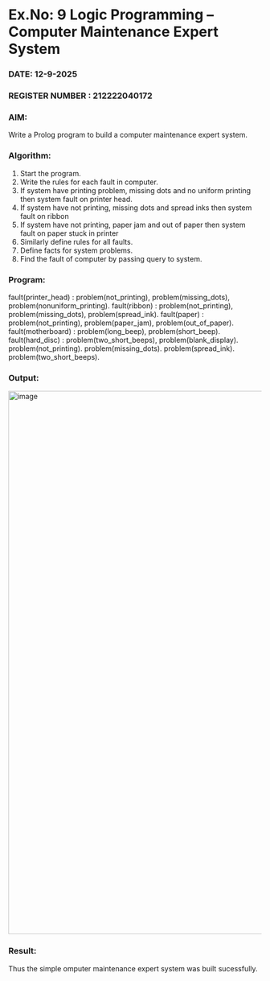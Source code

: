 # Ex.No: 9  Logic Programming –  Computer Maintenance Expert System
### DATE: 12-9-2025                                                                            
### REGISTER NUMBER : 212222040172
### AIM: 
Write a Prolog program to build a computer maintenance expert system.
###  Algorithm:
1. Start the program.
2. Write the rules for each fault in computer.
3. If system have printing problem, missing dots and no uniform printing then system fault on printer head.
4. If system have not printing, missing dots and spread inks then system fault on ribbon
5. If system have not printing, paper jam and out of paper then system fault on paper stuck in printer
6. Similarly define rules for all faults.
7. Define facts for system problems.
8. Find the fault of computer by passing query to system.
     
### Program:

fault(printer_head) :
problem(not_printing),
 problem(missing_dots),
 problem(nonuniform_printing).
 fault(ribbon) :
problem(not_printing),
 problem(missing_dots),
 problem(spread_ink).
 fault(paper) :
problem(not_printing),
 problem(paper_jam),
 problem(out_of_paper).
 fault(motherboard) :
problem(long_beep),
 problem(short_beep).
 fault(hard_disc) :
problem(two_short_beeps),
 problem(blank_display).
 problem(not_printing).
 problem(missing_dots).
 problem(spread_ink).
 problem(two_short_beeps).










### Output:

<img width="1920" height="1080" alt="image" src="https://github.com/user-attachments/assets/d98b2805-4413-4e57-a0d3-e6e01957e37a" />



### Result:
Thus the simple omputer maintenance expert system was built sucessfully.

